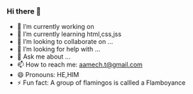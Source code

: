### Hi there 👋

- 🔭 I’m currently working on 
- 🌱 I’m currently learning html,css,jss
- 👯 I’m looking to collaborate on ...
- 🤔 I’m looking for help with ...
- 💬 Ask me about ...
- 📫 How to reach me: aamech.t@gmail.com
- 😄 Pronouns: HE,HIM
- ⚡ Fun fact: A group of flamingos is callled a Flamboyance
